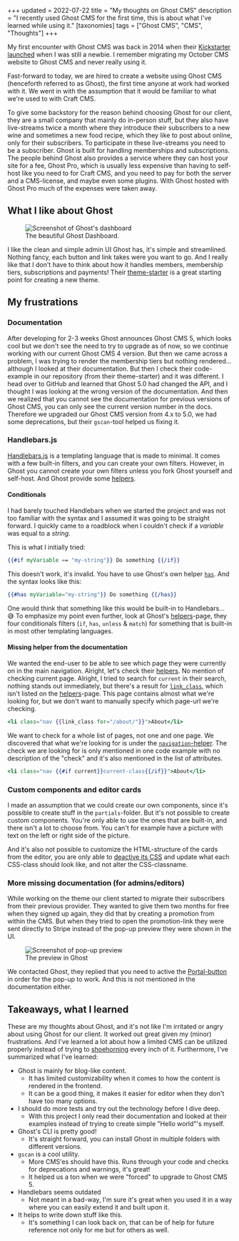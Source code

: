 +++
updated = 2022-07-22
title = "My thoughts on Ghost CMS"
description = "I recently used Ghost CMS for the first time, this is about what I've learned while using it."
[taxonomies]
tags = ["Ghost CMS", "CMS", "Thoughts"]
+++

My first encounter with Ghost CMS was back in 2014 when their [Kickstarter
launched][kickstarter] when I was still a newbie. I remember migrating my
October CMS website to Ghost CMS and never really using it.

Fast-forward to today, we are hired to create a website using Ghost CMS
(henceforth referred to as Ghost), the first time anyone at work had worked with
it. We went in with the assumption that it would be familiar to what we're used
to with Craft CMS.

To give some backstory for the reason behind choosing Ghost for our client, they
are a small company that mainly do in-person stuff, but they also have
live-streams twice a month where they introduce their subscribers to a new wine
and sometimes a new food recipe, which they like to post about online, only for
their subscribers. To participate in these live-streams you need to be a
subscriber. Ghost is built for handling memberships and subscriptions. The
people behind Ghost also provides a service where they can host your site for a
fee, Ghost Pro, which is usually less expensive than having to self-host like
you need to for Craft CMS, and you need to pay for both the server and a
CMS-license, and maybe even some plugins. With Ghost hosted with Ghost Pro much
of the expenses were taken away.

## What I like about Ghost

<figure>
  <img
    src="/img/blog/2022-07-20-my-thoughts-on-ghost-cms/snapshot.jpg"
    alt="Screenshot of Ghost's dashboard">
  <figcaption>
    The beautiful Ghost Dashboard.
  </figcaption>
</figure>

I like the clean and simple admin UI Ghost has, it's simple and streamlined.
Nothing fancy, each button and link takes were you want to go. And I really like
that I don't have to think about how it handles members, membership tiers,
subscriptions and payments! Their [theme-starter][theme_starter] is a great
starting point for creating a new theme.

## My frustrations

### Documentation

After developing for 2-3 weeks Ghost announces Ghost CMS 5, which looks cool but
we don't see the need to try to upgrade as of now, so we continue working with
our current Ghost CMS 4 version. But then we came across a problem, I was trying
to render the membership tiers but nothing rendered... although I looked at
their documentation. But then I check their code-example in our repository (from
their theme-starter) and it was different. I head over to GitHub and learned
that Ghost 5.0 had changed the API, and I thought I was looking at the wrong
version of the documentation. And then we realized that you cannot see the
documentation for previous versions of Ghost CMS, you can only see the current
version number in the docs. Therefore we upgraded our Ghost CMS version from 4.x
to 5.0, we had some deprecations, but their `gscan`-tool helped us fixing it.

### Handlebars.js

[Handlebars.js][handlebars] is a templating language that is made to minimal. It
comes with a few built-in filters, and you can create your own filters. However,
in Ghost you cannot create your own filters unless you fork Ghost yourself and
self-host. And Ghost provide some [helpers][ghost_helpers].

#### Conditionals

I had barely touched Handlebars when we started the project and was not too
familiar with the syntax and I assumed it was going to be straight forward. I
quickly came to a roadblock when I couldn't check if a _variable_ was equal to a
_string_.

This is what I initially tried:

```hbs
{{#if myVariable == "my-string"}} Do something {{/if}}
```

This doesn't work, it's invalid. You have to use Ghost's own helper
[`has`][helper_has]. And the syntax looks like this:

```hbs
{{#has myVariable="my-string"}} Do something {{/has}}
```

One would think that something like this would be built-in to Handlebars... 😅
To emphasize my point even further, look at Ghost's
[helpers][ghost_helpers]-page, they four conditionals filters (`if`, `has`,
`unless` & `match`) for something that is built-in in most other templating
languages.

#### Missing helper from the documentation

We wanted the end-user to be able to see which page they were currently on in
the main navigation. Alright, let's check their [helpers][ghost_helpers]. No
mention of checking current page. Alright, I tried to search for `current` in
their search, nothing stands out immediately, but there's a result for
[`link_class`][helper_link_class], which isn't listed on the
[helpers][ghost_helpers]-page. This page contains almost what we're looking for,
but we don't want to manually specify which page-url we're checking.

```hbs
<li class="nav {{link_class for="/about/"}}">About</li>
```

We want to check for a whole list of pages, not one and one page. We discovered
that what we're looking for is under the
[`navigation`-helper][helper_navigation]. The check we are looking for is only
mentioned in one code example with no description of the "check" and it's also
mentioned in the list of attributes.

```hbs
<li class="nav {{#if current}}current-class{{/if}}">About</li>
```

### Custom components and editor cards

I made an assumption that we could create our own components, since it's
possible to create stuff in the `partials`-folder. But it's not possible to
create custom components. You're only able to use the ones that are built-in,
and there isn't a lot to choose from. You can't for example have a picture with
text on the left or right side of the picture.

And it's also not possible to customize the HTML-structure of the cards from the
editor, you are only able to [deactive its CSS][ghost_cards_css] and update what
each CSS-class should look like, and not alter the CSS-classname.

### More missing documentation (for admins/editors)

While working on the theme our client started to migrate their subscribers from
their previous provider. They wanted to give them two months for free when they
signed up again, they did that by creating a promotion from within the CMS. But
when they tried to open the promotion-link they were sent directly to Stripe
instead of the pop-up preview they were shown in the UI.

<figure>
  <img
    src="/img/blog/2022-07-20-my-thoughts-on-ghost-cms/pop-preview.png"
    alt="Screenshot of pop-up preview">
  <figcaption>
    The preview in Ghost
  </figcaption>
</figure>

We contacted Ghost, they replied that you need to active the
[Portal-button][portal_button] in order for the pop-up to work. And this is not
mentioned in the documentation either.

## Takeaways, what I learned

These are my thoughts about Ghost, and it's not like I'm irritated or angry
about using Ghost for our client. It worked out great given my (minor)
frustrations. And I've learned a lot about how a limited CMS can be utilized
properly instead of trying to [shoehorning][shoehorning] every inch of it.
Furthermore, I've summarized what I've learned:

- Ghost is mainly for blog-like content.
  - It has limited customizability when it comes to how the content is rendered
    in the frontend.
  - It can be a good thing, it makes it easier for editor when they don't have
    too many options.
- I should do more tests and try out the technology before I dive deep.
  - With this project I only read their documentation and looked at their
    examples instead of trying to create simple "Hello world"'s myself.
- Ghost's CLI is pretty good!
  - It's straight forward, you can install Ghost in multiple folders with
    different versions.
- `gscan` is a cool utility.
  - More CMS'es should have this. Runs through your code and checks for
    deprecations and warnings, it's great!
  - It helped us a ton when we were "forced" to upgrade to Ghost CMS 5.
- Handlebars seems outdated
  - Not meant in a bad-way, I'm sure it's great when you used it in a way where
    you can easily extend it and built upon it.
- It helps to write down stuff like this.
  - It's something I can look back on, that can be of help for future reference
    not only for me but for others as well.

[ghost]: https://ghost.org
[kickstarter]:
  https://www.kickstarter.com/projects/johnonolan/ghost-just-a-blogging-platform
[theme_starter]: https://github.com/TryGhost/Starter
[ghost_helpers]: https://ghost.org/docs/themes/helpers/
[helper_has]: https://ghost.org/docs/themes/helpers/has/
[helper_link_class]: https://ghost.org/docs/themes/helpers/link_class/
[helper_navigation]: https://ghost.org/docs/themes/helpers/navigation/
[ghost_cards_css]: https://ghost.org/docs/themes/content/#editor-cards
[handlebars]: https://handlebarsjs.com/
[portal_button]: https://ghost.org/help/setting-up-portal/
[shoehorning]: https://www.urbandictionary.com/define.php?term=Shoe-horning
